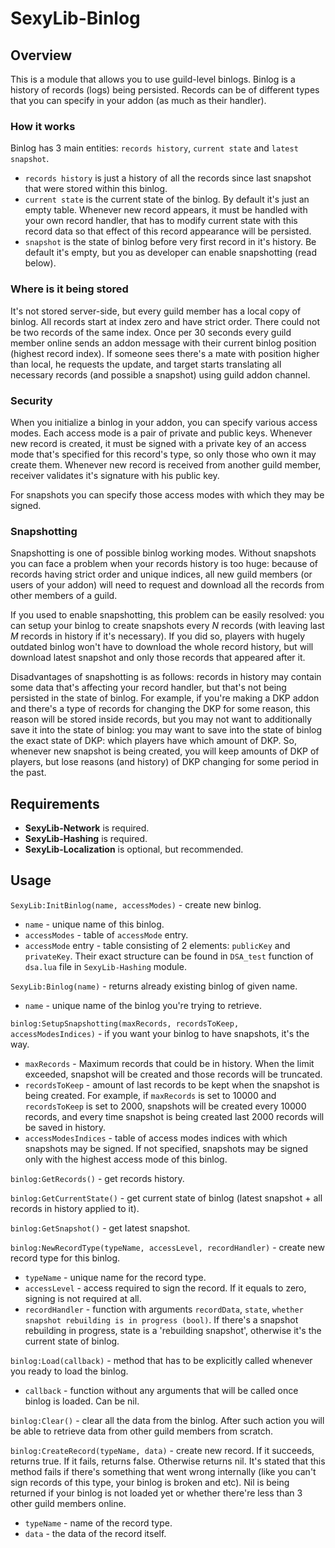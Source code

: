 # SexyLib-Binlog

## Overview
This is a module that allows you to use guild-level binlogs. Binlog is a history of records (logs) being persisted. Records can be of different types that you can specify in your addon (as much as their handler).

### How it works
Binlog has 3 main entities: `records history`, `current state` and `latest snapshot`.
- `records history` is just a history of all the records since last snapshot that were stored within this binlog.
- `current state` is the current state of the binlog. By default it's just an empty table. Whenever new record appears, it must be handled with your own record handler, that has to modify current state with this record data so that effect of this record appearance will be persisted.
- `snapshot` is the state of binlog before very first record in it's history. Be default it's empty, but you as developer can enable snapshotting (read below).

### Where is it being stored
It's not stored server-side, but every guild member has a local copy of binlog. All records start at index zero and have strict order. There could not be two records of the same index. Once per 30 seconds every guild member online sends an addon message with their current binlog position (highest record index). If someone sees there's a mate with position higher than local, he requests the update, and target starts translating all necessary records (and possible a snapshot) using guild addon channel.

### Security
When you initialize a binlog in your addon, you can specify various access modes. Each access mode is a pair of private and public keys. Whenever new record is created, it must be signed with a private key of an access mode that's specified for this record's type, so only those who own it may create them. Whenever new record is received from another guild member, receiver validates it's signature with his public key.

For snapshots you can specify those access modes with which they may be signed.

### Snapshotting
Snapshotting is one of possible binlog working modes. Without snapshots you can face a problem when your records history is too huge: because of records having strict order and unique indices, all new guild members (or users of your addon) will need to request and download all the records from other members of a guild.

If you used to enable snapshotting, this problem can be easily resolved: you can setup your binlog to create snapshots every *N* records (with leaving last *M* records in history if it's necessary). If you did so, players with hugely outdated binlog won't have to download the whole record history, but will download latest snapshot and only those records that appeared after it.

Disadvantages of snapshotting is as follows: records in history may contain some data that's affecting your record handler, but that's not being persisted in the state of binlog. For example, if you're making a DKP addon and there's a type of records for changing the DKP for some reason, this reason will be stored inside records, but you may not want to additionally save it into the state of binlog: you may want to save into the state of binlog the exact state of DKP: which players have which amount of DKP. So, whenever new snapshot is being created, you will keep amounts of DKP of players, but lose reasons (and history) of DKP changing for some period in the past.

## Requirements
- **SexyLib-Network** is required.
- **SexyLib-Hashing** is required.
- **SexyLib-Localization** is optional, but recommended.

## Usage
`SexyLib:InitBinlog(name, accessModes)` - create new binlog.
- `name` - unique name of this binlog.
- `accessModes` - table of `accessMode` entry.
- `accessMode` entry - table consisting of 2 elements: `publicKey` and `privateKey`. Their exact structure can be found in `DSA_test` function of `dsa.lua` file in `SexyLib-Hashing` module.

`SexyLib:Binlog(name)` - returns already existing binlog of given name.
- `name` - unique name of the binlog you're trying to retrieve.

`binlog:SetupSnapshotting(maxRecords, recordsToKeep, accessModesIndices)` - if you want your binlog to have snapshots, it's the way.
- `maxRecords` - Maximum records that could be in history. When the limit exceeded, snapshot will be created and those records will be truncated.
- `recordsToKeep` - amount of last records to be kept when the snapshot is being created.
For example, if `maxRecords` is set to 10000 and `recordsToKeep` is set to 2000, snapshots will be created every 10000 records, and every time snapshot is being created last 2000 records will be saved in history.
- `accessModesIndices` - table of access modes indices with which snapshots may be signed. If not specified, snapshots may be signed only with the highest access mode of this binlog.

`binlog:GetRecords()` - get records history.

`binlog:GetCurrentState()` - get current state of binlog (latest snapshot + all records in history applied to it).

`binlog:GetSnapshot()` - get latest snapshot.

`binlog:NewRecordType(typeName, accessLevel, recordHandler)` - create new record type for this binlog.
- `typeName` - unique name for the record type.
- `accessLevel` - access required to sign the record. If it equals to zero, signing is not required at all.
- `recordHandler` - function with arguments `recordData`, `state`, `whether snapshot rebuilding is in progress (bool)`. If there's a snapshot rebuilding in progress, state is a 'rebuilding snapshot', otherwise it's the current state of binlog.

`binlog:Load(callback)` - method that has to be explicitly called whenever you ready to load the binlog.
- `callback` - function without any arguments that will be called once binlog is loaded. Can be nil.

`binlog:Clear()` - clear all the data from the binlog. After such action you will be able to retrieve data from other guild members from scratch.

`binlog:CreateRecord(typeName, data)` - create new record. If it succeeds, returns true. If it fails, returns false. Otherwise returns nil. It's stated that this method fails if there's something that went wrong internally (like you can't sign records of this type, your binlog is broken and etc). Nil is being returned if your binlog is not loaded yet or whether there're less than 3 other guild members online.
- `typeName` - name of the record type.
- `data` - the data of the record itself.